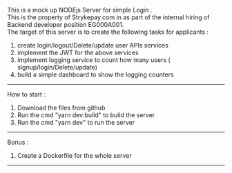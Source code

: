 This is a mock up NODEjs Server for simple Login .  
This is the property of Strykepay.com in as part of the internal hiring of Backend developer position EG000A001.  
The target of this server is to create the following tasks for applicants :  
1. create login/logout/Delete/update user APIs services  
1. implement the JWT for the above services  
1. implement logging service to count how many users ( signup/login/Delete/update)  
1. build a simple dashboard to show the logging counters  
----
How to start :  
1. Download the files from github  
1. Run the cmd "yarn dev:build" to build the server  
1. Run the cmd "yarn dev" to run the server  
----
Bonus :  
1. Create a Dockerfile  for the whole server 
----


